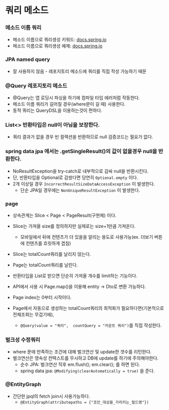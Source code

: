 쿼리 메소드
=========
### 메소드 이름 쿼리
* 메소드 이름으로 쿼리생성 키워드: [docs.spring.io](https://docs.spring.io/spring-data/jpa/docs/current/reference/html/#jpa.query-methods.query-creation)    
* 메소드 이름으로 쿼리생성 예제: [docs.spring.io](https://docs.spring.io/spring-data/jpa/docs/current/reference/html/#repositories.query-methods.query-creation)

### JPA named query
* 잘 사용하지 않음 - 레포지토리 메소드에 쿼리를 직접 작성 가능하기 때문

### @Query 레포지토리 메소드
* @Query는 앱 로딩시 파싱을 하기에 컴파일 타임 에러처럼 작동한다.
* 메소드 이름 쿼리가 길어질 경우(where문이 길 때) 사용한다.
* 동적 쿼리는 QueryDSL을 이용하는것이 편하다.

### List<> 반환타입은 null이 아님을 보장한다.
* 쿼리 결과가 없을 경우 빈 컬렉션을 반환하므로 null 검증코드는 필요가 없다.

### spring data jpa 에서는 .getSingleResult()의 값이 없을경우 null을 반환한다.
* NoResultException을 try-catch로 내부적으로 감싸 null을 반환시킨다.
* 단, 반환타입을 Optional로 감쌌다면 당연히 `Optional.empty` 이다.
* 2개 이상일 경우 `IncorrectResultSizeDataAccessException` 이 발생한다.
    * 단순 JPA일 경우에는 `NonUniqueResultException` 이 발생한다.
  
### page
* 상속관계는 Slice < Page < PageResult(구현체) 이다.
* Slice는 가져올 size를 정의하지만 실제로는 size+1만큼 가져온다.
  * 모바일에서 뒤에 컨텐츠가 더 있을을 알리는 용도로 사용가능(ex. 더보기 버튼에 컨텐츠를 흐릿하게 겹침)

* Slice는 totalCount쿼리를 날리지 않는다.
* Page는 totalCount쿼리를 날린다.
* 반환타입을 List로 받으면 단순히 가져올 개수를 limit하는 기능이다.
* API에서 사용 시 Page.map()을 이용해 entity -> Dto로 변환 가능하다.
* Page index는 0부터 시작이다.
* Page에서 자동으로 생성하는 totalCount쿼리의 최적화가 필요하다면(기본적으로 전체조회는 무겁기에),
  * `@Query(value = "쿼리",  countQuery = "카운트 쿼리")`를 직접 작성한다.
  
### 벌크성 수정쿼리
* where 문에 만족하는 조건에 대해 벌크연산 및 update한 갯수를 리턴한다.
* 벌크연산은 영속성 컨텍스트를 무시하고 DB에 update를 하기에 주의해야한다.
  * 순수 JPA: 벌크연산 직후 em.flush(); em.clear(); 를 하면 된다.
  * spring data jpa: `@Modifying(clearAutomatically = true)` 을 준다.
  
### @EntityGraph
* 간단한 jpql의 fetch join시 사용가능하다.
  * `@EntityGraph(attributepaths = {"조인_대상을_가리키는_필드명"})`